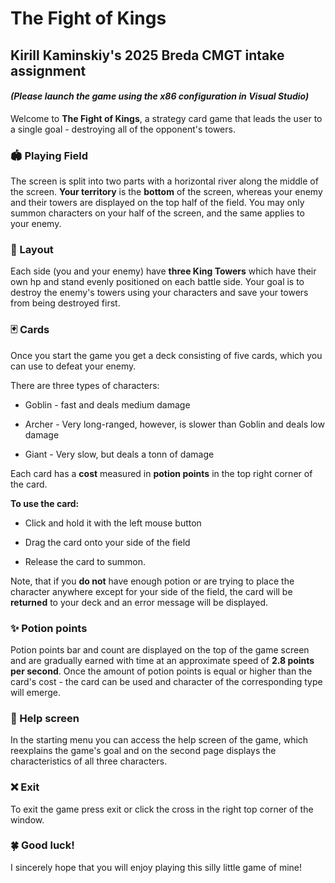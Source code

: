   

# **The Fight of Kings**

  

## Kirill Kaminskiy's 2025 Breda CMGT intake assignment

#### *(Please launch the game using the **x86** configuration in Visual Studio)*

  

Welcome to **The Fight of Kings**, a strategy card game that leads the user to a single goal - destroying all of the opponent's towers.

  

### 🏟️ Playing Field

The screen is split into two parts with a horizontal river along the middle of the screen. **Your territory** is the **bottom** of the screen, whereas your enemy and their towers are displayed on the top half of the field. You may only summon characters on your half of the screen, and the same applies to your enemy.

  

### 🏰 Layout

Each side (you and your enemy) have **three King Towers** which have their own hp and stand evenly positioned on each battle side. Your goal is to destroy the enemy's towers using your characters and save your towers from being destroyed first.

  

### 🃏 Cards

Once you start the game you get a deck consisting of five cards, which you can use to defeat your enemy.

There are three types of characters:

- Goblin - fast and deals medium damage

- Archer - Very long-ranged, however, is slower than Goblin and deals low damage

- Giant - Very slow, but deals a tonn of damage

  

Each card has a **cost** measured in **potion points** in the top right corner of the card.

  

**To use the card:**

- Click and hold it with the left mouse button

- Drag the card onto your side of the field

- Release the card to summon.

  

Note, that if you **do not** have enough potion or are trying to place the character anywhere except for your side of the field, the card will be **returned** to your deck and an error message will be displayed.

  

### ✨ Potion points

Potion points bar and count are displayed on the top of the game screen and are gradually earned with time at an approximate speed of **2.8 points per second**. Once the amount of potion points is equal or higher than the card's cost - the card can be used and character of the corresponding type will emerge.

  

### 📃 Help screen

In the starting menu you can access the help screen of the game, which reexplains the game's goal and on the second page displays the characteristics of all three characters.

  

### ❌ Exit

To exit the game press exit or click the cross in the right top corner of the window.

  

### 🍀 Good luck!

I sincerely hope that you will enjoy playing this silly little game of mine!
